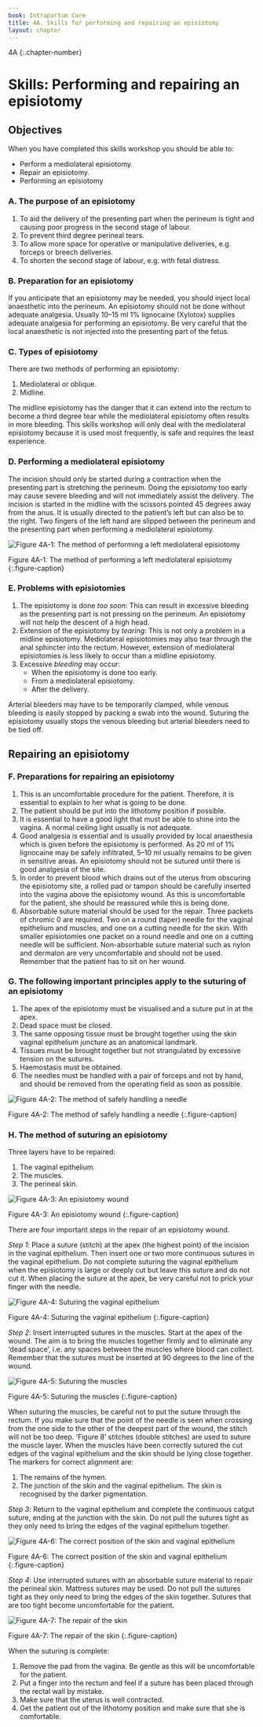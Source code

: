 ```yaml
---
book: Intrapartum Care
title: 4A. Skills for performing and repairing an episiotomy
layout: chapter
---
```


4A
{:.chapter-number}

# Skills: Performing and repairing an episiotomy

## Objectives

When you have completed this skills workshop you should be able to:

*	Perform a mediolateral episiotomy.
*	Repair an episiotomy.
*	Performing an episiotomy

### A. The purpose of an episiotomy

1.	To aid the delivery of the presenting part when the perineum is tight and causing poor progress in the second stage of labour.
1.	To prevent third degree perineal tears.
1.	To allow more space for operative or manipulative deliveries, e.g. forceps or breech deliveries.
1.	To shorten the second stage of labour, e.g. with fetal distress.

### B. Preparation for an episiotomy

If you anticipate that an episiotomy may be needed, you should inject local anaesthetic into the perineum. An episiotomy should not be done without adequate analgesia. Usually 10–15 ml 1% lignocaine (Xylotox) supplies adequate analgesia for performing an episiotomy. Be very careful that the local anaesthetic is not injected into the presenting part of the fetus.

### C. Types of episiotomy

There are two methods of performing an episiotomy:

1.	Mediolateral or oblique.
1.	Midline.

The midline episiotomy has the danger that it can extend into the rectum to become a third degree tear while the mediolateral episiotomy often results in more bleeding. This skills workshop will only deal with the mediolateral episiotomy because it is used most frequently, is safe and requires the least experience.

### D. Performing a mediolateral episiotomy

The incision should only be started during a contraction when the presenting part is stretching the perineum. Doing the episiotomy too early may cause severe bleeding and will not immediately assist the delivery. The incision is started in the midline with the scissors pointed 45 degrees away from the anus. It is usually directed to the patient’s left but can also be to the right. Two fingers of the left hand are slipped between the perineum and the presenting part when performing a mediolateral episiotomy.

![Figure 4A-1: The method of performing a left mediolateral episiotomy](images/4a-1.svg)

Figure 4A-1: The method of performing a left mediolateral episiotomy
{:.figure-caption}

### E. Problems with episiotomies

1.	The episiotomy is done *too soon*: This can result in excessive bleeding as the presenting part is not pressing on the perineum. An episiotomy will not help the descent of a high head.
1.	Extension of the episiotomy by *tearing*: This is not only a problem in a midline episiotomy. Mediolateral episiotomies may also tear through the anal sphincter into the rectum. However, extension of mediolateral episiotomies is less likely to occur than a midline episiotomy.
1.	Excessive *bleeding* may occur:
	*	When the episiotomy is done too early.
	*	From a mediolateral episiotomy.
	*	After the delivery.

Arterial bleeders may have to be temporarily clamped, while venous bleeding is easily stopped by packing a swab into the wound. Suturing the episiotomy usually stops the venous bleeding but arterial bleeders need to be tied off.

## Repairing an episiotomy

### F. Preparations for repairing an episiotomy

1.	This is an uncomfortable procedure for the patient. Therefore, it is essential to explain to her what is going to be done.
1.	The patient should be put into the lithotomy position if possible.
1.	It is essential to have a good light that must be able to shine into the vagina. A normal ceiling light usually is not adequate.
1.	Good analgesia is essential and is usually provided by local anaesthesia which is given before the episiotomy is performed. As 20 ml of 1% lignocaine may be safely infiltrated, 5–10 ml usually remains to be given in sensitive areas. An episiotomy should not be sutured until there is good analgesia of the site.
1.	In order to prevent blood which drains out of the uterus from obscuring the episiotomy site, a rolled pad or tampon should be carefully inserted into the vagina above the episiotomy wound. As this is uncomfortable for the patient, she should be reassured while this is being done.
1.	Absorbable suture material should be used for the repair. Three packets of chromic 0 are required. Two on a round (taper) needle for the vaginal epithelium and muscles, and one on a cutting needle for the skin. With smaller episiotomies one packet on a round needle and one on a cutting needle will be sufficient. Non-absorbable suture material such as nylon and dermalon are very uncomfortable and should not be used. Remember that the patient has to sit on her wound.

### G. The following important principles apply to the suturing of an episiotomy

1.	The apex of the episiotomy must be visualised and a suture put in at the apex.
1.	Dead space must be closed.
1.	The same opposing tissue must be brought together using the skin vaginal epithelium juncture as an anatomical landmark.
1.	Tissues must be brought together but not strangulated by excessive tension on the sutures.
1.	Haemostasis must be obtained.
1.	The needles must be handled with a pair of forceps and not by hand, and should be removed from the operating field as soon as possible.

![Figure 4A-2: The method of safely handling a needle](images/4a-2.svg)

Figure 4A-2: The method of safely handling a needle
{:.figure-caption}

### H. The method of suturing an episiotomy

Three layers have to be repaired:

1.	The vaginal epithelium.
1.	The muscles.
1.	The perineal skin.

![Figure 4A-3: An episiotomy wound](images/4a-3.svg)

Figure 4A-3: An episiotomy wound
{:.figure-caption}

There are four important steps in the repair of an episiotomy wound.

*Step 1*: Place a suture (stitch) at the apex (the highest point) of the incision in the vaginal epithelium. Then insert one or two more continuous sutures in the vaginal epithelium. Do not complete suturing the vaginal epithelium when the episiotomy is large or deeply cut but leave this suture and do not cut it. When placing the suture at the apex, be very careful not to prick your finger with the needle.

![Figure 4A-4: Suturing the vaginal epithelium](images/4a-4.svg)

Figure 4A-4: Suturing the vaginal epithelium
{:.figure-caption}

*Step 2*: Insert interrupted sutures in the muscles. Start at the apex of the wound. The aim is to bring the muscles together firmly and to eliminate any ‘dead space’, i.e. any spaces between the muscles where blood can collect. Remember that the sutures must be inserted at 90 degrees to the line of the wound.

![Figure 4A-5: Suturing the muscles](images/4a-5.svg)

Figure 4A-5: Suturing the muscles
{:.figure-caption}

When suturing the muscles, be careful not to put the suture through the rectum. If you make sure that the point of the needle is seen when crossing from the one side to the other of the deepest part of the wound, the stitch will not be too deep. ‘Figure 8’ stitches (double stitches) are used to suture the muscle layer. When the muscles have been correctly sutured the cut edges of the vaginal epithelium and the skin should be lying close together. The markers for correct alignment are:

1.	The remains of the hymen.
1.	The junction of the skin and the vaginal epithelium. The skin is recognised by the darker pigmentation.

*Step 3*: Return to the vaginal epithelium and complete the continuous catgut suture, ending at the junction with the skin. Do not pull the sutures tight as they only need to bring the edges of the vaginal epithelium together.

![Figure 4A-6: The correct position of the skin and vaginal epithelium](images/4a-6.svg)

Figure 4A-6: The correct position of the skin and vaginal epithelium
{:.figure-caption}

*Step 4*: Use interrupted sutures with an absorbable suture material to repair the perineal skin. Mattress sutures may be used. Do not pull the sutures tight as they only need to bring the edges of the skin together. Sutures that are too tight become uncomfortable for the patient.

![Figure 4A-7: The repair of the skin](images/4a-7.svg)

Figure 4A-7: The repair of the skin
{:.figure-caption}

When the suturing is complete:

1.	Remove the pad from the vagina. Be gentle as this will be uncomfortable for the patient.
1.	Put a finger into the rectum and feel if a suture has been placed through the rectal wall by mistake.
1.	Make sure that the uterus is well contracted.
1.	Get the patient out of the lithotomy position and make sure that she is comfortable.
